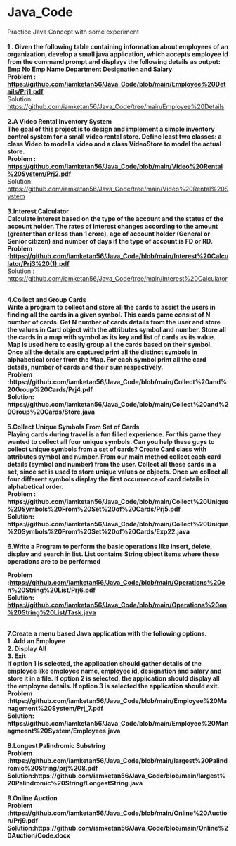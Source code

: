 # Java_Code
 Practice Java Concept with some experiment<br><br>
<b>1 . Given the following table containing information about employees of an organization, develop
a small java application, which accepts employee id from the command prompt and displays
the following details as output:
Emp No Emp Name Department Designation and Salary</b><br>
<b>Problem : https://github.com/iamketan56/Java_Code/blob/main/Employee%20Details/Prj1.pdf</b>
<br>
Solution:<br>
https://github.com/iamketan56/Java_Code/tree/main/Employee%20Details
<br><br>
<b>2.A Video Rental Inventory System<br>
The goal of this project is to design and implement a simple inventory control system for a small video
rental store. Define least two classes: a class Video to model a video and a class VideoStore to model the
actual store. </b>
<br>
<b>Problem : https://github.com/iamketan56/Java_Code/blob/main/Video%20Rental%20System/Prj2.pdf</b>
<br>
Solution:<br>
https://github.com/iamketan56/Java_Code/tree/main/Video%20Rental%20System
<br><br>
<b>3.Interest Calculator<br>
Calculate interest based on the type of the account and the status of the account holder. The rates of
interest changes according to the amount (greater than or less than 1 crore), age of account holder
(General or Senior citizen) and number of days if the type of account is FD or RD.</b><br>
<b>Problem :https://github.com/iamketan56/Java_Code/blob/main/Interest%20Calculator/Prj3%20(1).pdf </b><br>
Solution : https://github.com/iamketan56/Java_Code/tree/main/Interest%20Calculator <br>

<br>
<b>4.Collect and Group Cards<br>
 Write a program to collect and store all the cards to assist the users in finding all the cards in a given 
symbol.
This cards game consist of N number of cards. Get N number of cards details from the user and store 
the values in Card object with the attributes symbol and number.
Store all the cards in a map with symbol as its key and list of cards as its value. Map is used here to 
easily group all the cards based on their symbol.
Once all the details are captured print all the distinct symbols in alphabetical order from the Map. For 
 each symbol print all the card details, number of cards and their sum respectively.<b></br>
 <b>Problem :https://github.com/iamketan56/Java_Code/blob/main/Collect%20and%20Group%20Cards/Prj4.pdf </b><br>
 Solution: https://github.com/iamketan56/Java_Code/blob/main/Collect%20and%20Group%20Cards/Store.java<br>
 
 <br>
 <b>5.Collect Unique Symbols From Set of Cards</br>
 Playing cards during travel is a fun filled experience. For this game they wanted to collect all four 
unique symbols. Can you help these guys to collect unique symbols from a set of cards?
Create Card class with attributes symbol and number. From our main method collect each card 
details (symbol and number) from the user.
Collect all these cards in a set, since set is used to store unique values or objects.
Once we collect all four different symbols display the first occurrence of card details in alphabetical 
order.<b></br>
<b>Problem : https://github.com/iamketan56/Java_Code/blob/main/Collect%20Unique%20Symbols%20From%20Set%20of%20Cards/Prj5.pdf</b><br>
 Solution: https://github.com/iamketan56/Java_Code/blob/main/Collect%20Unique%20Symbols%20From%20Set%20of%20Cards/Exp22.java<br>
 
 <br>
 <b>6.Write a Program to perform the basic operations like insert, delete, display and search in list. List contains 
String object items where these operations are to be performed</b></br>

<b>Problem :https://github.com/iamketan56/Java_Code/blob/main/Operations%20on%20String%20List/Prj6.pdf </b><br>
 Solution: https://github.com/iamketan56/Java_Code/blob/main/Operations%20on%20String%20List/Task.java<br>
 
 <br>
 <b>7.Create a menu based Java application with the following options.<br>
1. Add an Employee<br>
2. Display All<br>
3. Exit<br>
If option 1 is selected, the application should gather details of the employee like 
employee name, employee id, designation and salary and store it in a file.
If option 2 is selected, the application should display all the employee details.
If option 3 is selected the application should exit.</b></br>
<b>Problem :https://github.com/iamketan56/Java_Code/blob/main/Employee%20Management%20System/Prj_7.pdf </b><br>
 Solution: https://github.com/iamketan56/Java_Code/blob/main/Employee%20Managmeent%20System/Employees.java<br>
 
  <br>
 <b>8.Longest Palindromic Substring</b></br>
<b>Problem :https://github.com/iamketan56/Java_Code/blob/main/largest%20Palindromic%20String/prj%208.pdf</b><br>
 Solution:https://github.com/iamketan56/Java_Code/blob/main/largest%20Palindromic%20String/LongestString.java<br>
 
  <br>
 <b>9.Online Auction</b></br>
<b>Problem :https://github.com/iamketan56/Java_Code/blob/main/Online%20Auction/Prj9.pdf</b><br>
Solution:https://github.com/iamketan56/Java_Code/blob/main/Online%20Auction/Code.docx<br>

